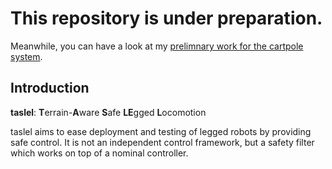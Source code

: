 # This repository is under preparation. 

Meanwhile, you can have a look at my [prelimnary work for the cartpole system](https://github.com/Berk-Tosun/cbf-cartpole).

## Introduction
**taslel**: **T**errain-**A**ware **S**afe **LE**gged **L**ocomotion

taslel aims to ease deployment and testing of legged robots by providing safe control. It is not an independent control framework, but a safety filter which works on top of a nominal controller.

<!---

## Installation

pip 

conda

## Documentation

### Get started with

link to sphinx, hosted on pages.github

## How to Cite

bibtex and archiv link.

--->

